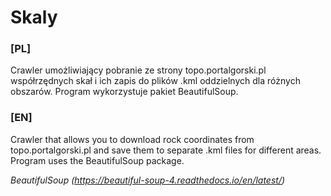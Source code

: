 # Skaly

### [PL]
Crawler umożliwiający pobranie ze strony topo.portalgorski.pl współrzędnych skał i ich zapis do plików .kml oddzielnych dla różnych obszarów.
Program wykorzystuje pakiet BeautifulSoup.

### [EN]
Crawler that allows you to download rock coordinates from topo.portalgorski.pl and save them to separate .kml files for different areas.
Program uses the BeautifulSoup package.

*BeautifulSoup (https://beautiful-soup-4.readthedocs.io/en/latest/)*
